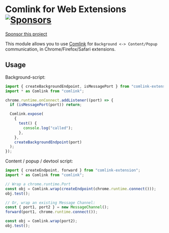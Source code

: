# Comlink for Web Extensions [![Sponsors](https://img.shields.io/github/sponsors/samdenty?label=Sponsors)](https://github.com/sponsors/samdenty)

[Sponsor this project](https://github.com/sponsors/samdenty)

This module allows you to use [Comlink](https://github.com/GoogleChromeLabs/comlink) for `Background <-> Content/Popup` communication, in Chrome/Firefox/Safari extensions.

## Usage

Background-script:

```ts
import { createBackgroundEndpoint, isMessagePort } from "comlink-extension";
import * as Comlink from "comlink";

chrome.runtime.onConnect.addListener((port) => {
  if (isMessagePort(port)) return;

  Comlink.expose(
    {
      test() {
        console.log("called");
      },
    },
    createBackgroundEndpoint(port)
  );
});
```

Content / popup / devtool script:

```ts
import { createEndpoint, forward } from "comlink-extension";
import * as Comlink from "comlink";

// Wrap a chrome.runtime.Port
const obj = Comlink.wrap(createEndpoint(chrome.runtime.connect()));
obj.test();

// Or, wrap an existing Message Channel:
const { port1, port2 } = new MessageChannel();
forward(port1, chrome.runtime.connect());

const obj = Comlink.wrap(port2);
obj.test();
```
